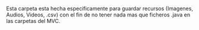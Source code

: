 Esta carpeta esta hecha especificamente para guardar recursos (Imagenes,
Audios, Videos, .csv) con el fin de no tener nada mas que ficheros .java
en las carpetas del MVC.
